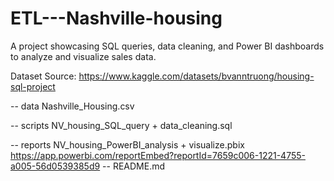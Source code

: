 # ETL---Nashville-housing
A project showcasing SQL queries, data cleaning, and Power BI dashboards to analyze and visualize sales data.

Dataset Source: https://www.kaggle.com/datasets/bvanntruong/housing-sql-project

-- data Nashville_Housing.csv

-- scripts NV_housing_SQL_query + data_cleaning.sql

-- reports NV_housing_PowerBI_analysis + visualize.pbix
  https://app.powerbi.com/reportEmbed?reportId=7659c006-1221-4755-a005-56d0539385d9
-- README.md
